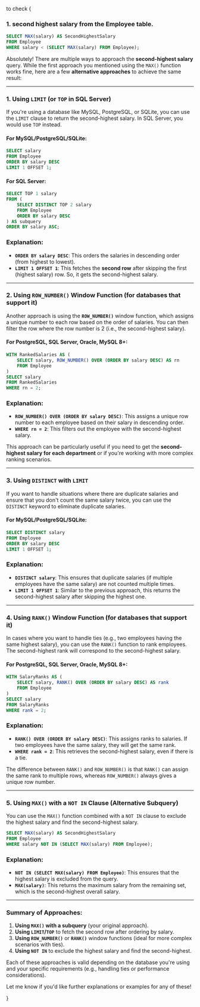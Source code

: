 

to check {

### **1. second highest salary from the Employee table.**
```sql
SELECT MAX(salary) AS SecondHighestSalary
FROM Employee
WHERE salary < (SELECT MAX(salary) FROM Employee);
```



Absolutely! There are multiple ways to approach the **second-highest salary** query. While the first approach you mentioned using the `MAX()` function works fine, here are a few **alternative approaches** to achieve the same result:

---

### **1. Using `LIMIT` (or `TOP` in SQL Server)**

If you're using a database like MySQL, PostgreSQL, or SQLite, you can use the `LIMIT` clause to return the second-highest salary. In SQL Server, you would use `TOP` instead.

#### **For MySQL/PostgreSQL/SQLite:**
```sql
SELECT salary 
FROM Employee 
ORDER BY salary DESC 
LIMIT 1 OFFSET 1;
```

#### **For SQL Server:**
```sql
SELECT TOP 1 salary
FROM (
    SELECT DISTINCT TOP 2 salary
    FROM Employee
    ORDER BY salary DESC
) AS subquery
ORDER BY salary ASC;
```

### **Explanation:**
- **`ORDER BY salary DESC`**: This orders the salaries in descending order (from highest to lowest).
- **`LIMIT 1 OFFSET 1`**: This fetches the **second row** after skipping the first (highest salary) row. So, it gets the second-highest salary.

---

### **2. Using `ROW_NUMBER()` Window Function (for databases that support it)**

Another approach is using the **`ROW_NUMBER()`** window function, which assigns a unique number to each row based on the order of salaries. You can then filter the row where the row number is 2 (i.e., the second-highest salary).

#### **For PostgreSQL, SQL Server, Oracle, MySQL 8+**:
```sql
WITH RankedSalaries AS (
    SELECT salary, ROW_NUMBER() OVER (ORDER BY salary DESC) AS rn
    FROM Employee
)
SELECT salary 
FROM RankedSalaries
WHERE rn = 2;
```

### **Explanation:**
- **`ROW_NUMBER() OVER (ORDER BY salary DESC)`**: This assigns a unique row number to each employee based on their salary in descending order.
- **`WHERE rn = 2`**: This filters out the employee with the second-highest salary.

This approach can be particularly useful if you need to get the **second-highest salary for each department** or if you're working with more complex ranking scenarios.

---

### **3. Using `DISTINCT` with `LIMIT`**

If you want to handle situations where there are duplicate salaries and ensure that you don't count the same salary twice, you can use the `DISTINCT` keyword to eliminate duplicate salaries.

#### **For MySQL/PostgreSQL/SQLite:**
```sql
SELECT DISTINCT salary
FROM Employee
ORDER BY salary DESC
LIMIT 1 OFFSET 1;
```

### **Explanation:**
- **`DISTINCT salary`**: This ensures that duplicate salaries (if multiple employees have the same salary) are not counted multiple times.
- **`LIMIT 1 OFFSET 1`**: Similar to the previous approach, this returns the second-highest salary after skipping the highest one.

---

### **4. Using `RANK()` Window Function (for databases that support it)**

In cases where you want to handle ties (e.g., two employees having the same highest salary), you can use the `RANK()` function to rank employees. The second-highest rank will correspond to the second-highest salary.

#### **For PostgreSQL, SQL Server, Oracle, MySQL 8+**:
```sql
WITH SalaryRanks AS (
    SELECT salary, RANK() OVER (ORDER BY salary DESC) AS rank
    FROM Employee
)
SELECT salary 
FROM SalaryRanks
WHERE rank = 2;
```

### **Explanation:**
- **`RANK() OVER (ORDER BY salary DESC)`**: This assigns ranks to salaries. If two employees have the same salary, they will get the same rank.
- **`WHERE rank = 2`**: This retrieves the second-highest salary, even if there is a tie.

The difference between `RANK()` and `ROW_NUMBER()` is that `RANK()` can assign the same rank to multiple rows, whereas `ROW_NUMBER()` always gives a unique row number.

---

### **5. Using `MAX()` with a `NOT IN` Clause (Alternative Subquery)**

You can use the `MAX()` function combined with a `NOT IN` clause to exclude the highest salary and find the second-highest salary.

```sql
SELECT MAX(salary) AS SecondHighestSalary
FROM Employee
WHERE salary NOT IN (SELECT MAX(salary) FROM Employee);
```

### **Explanation:**
- **`NOT IN (SELECT MAX(salary) FROM Employee)`**: This ensures that the highest salary is excluded from the query.
- **`MAX(salary)`**: This returns the maximum salary from the remaining set, which is the second-highest overall salary.

---

### **Summary of Approaches:**

1. **Using `MAX()` with a subquery** (your original approach).
2. **Using `LIMIT`/`TOP`** to fetch the second row after ordering by salary.
3. **Using `ROW_NUMBER()`** or **`RANK()`** window functions (ideal for more complex scenarios with ties).
4. **Using `NOT IN`** to exclude the highest salary and find the second-highest.

Each of these approaches is valid depending on the database you're using and your specific requirements (e.g., handling ties or performance considerations).

Let me know if you'd like further explanations or examples for any of these!

}


